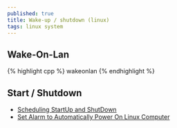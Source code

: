 ```yaml
---
published: true
title: Wake-up / shutdown (linux)
tags: linux system
---
```

## Wake-On-Lan

{% highlight cpp %}
wakeonlan <MAC Address>
{% endhighlight %}
  
## Start / Shutdown
- [Scheduling StartUp and ShutDown](https://askubuntu.com/questions/83685/scheduling-startup-and-shutdown)
- [Set Alarm to Automatically Power On Linux Computer](https://www.maketecheasier.com/alarm-automatically-power-on-linux/)